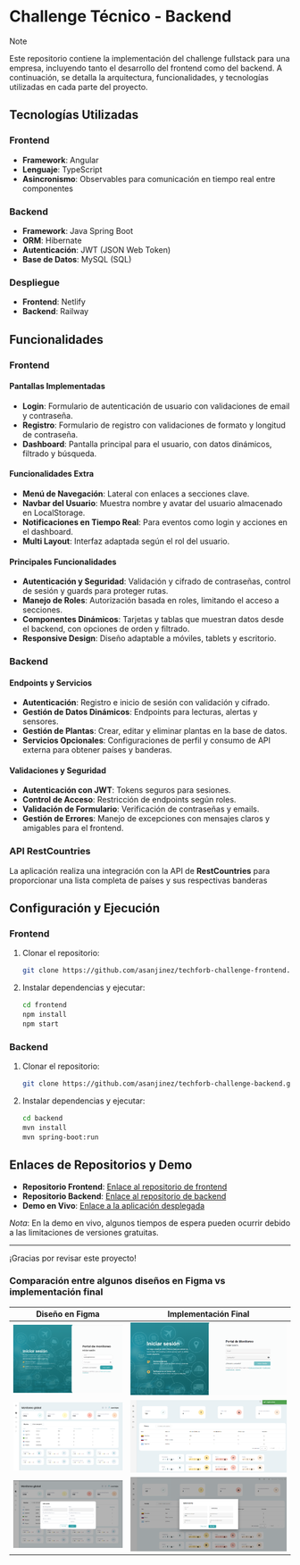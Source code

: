 
# Challenge Técnico - Backend
> [!NOTE]
> Este repositorio contiene la implementación del challenge fullstack para una empresa, incluyendo tanto el desarrollo del frontend como del backend. A continuación, se detalla la arquitectura, funcionalidades, y tecnologías utilizadas en cada parte del proyecto.

## Tecnologías Utilizadas

### Frontend
- **Framework**: Angular
- **Lenguaje**: TypeScript
- **Asincronismo**: Observables para comunicación en tiempo real entre componentes

### Backend
- **Framework**: Java Spring Boot
- **ORM**: Hibernate
- **Autenticación**: JWT (JSON Web Token)
- **Base de Datos**: MySQL (SQL)

### Despliegue
- **Frontend**: Netlify
- **Backend**: Railway

## Funcionalidades

### Frontend

#### Pantallas Implementadas
- **Login**: Formulario de autenticación de usuario con validaciones de email y contraseña.
- **Registro**: Formulario de registro con validaciones de formato y longitud de contraseña.
- **Dashboard**: Pantalla principal para el usuario, con datos dinámicos, filtrado y búsqueda.

#### Funcionalidades Extra
- **Menú de Navegación**: Lateral con enlaces a secciones clave.
- **Navbar del Usuario**: Muestra nombre y avatar del usuario almacenado en LocalStorage.
- **Notificaciones en Tiempo Real**: Para eventos como login y acciones en el dashboard.
- **Multi Layout**: Interfaz adaptada según el rol del usuario.

#### Principales Funcionalidades
- **Autenticación y Seguridad**: Validación y cifrado de contraseñas, control de sesión y guards para proteger rutas.
- **Manejo de Roles**: Autorización basada en roles, limitando el acceso a secciones.
- **Componentes Dinámicos**: Tarjetas y tablas que muestran datos desde el backend, con opciones de orden y filtrado.
- **Responsive Design**: Diseño adaptable a móviles, tablets y escritorio.

### Backend

#### Endpoints y Servicios
- **Autenticación**: Registro e inicio de sesión con validación y cifrado.
- **Gestión de Datos Dinámicos**: Endpoints para lecturas, alertas y sensores.
- **Gestión de Plantas**: Crear, editar y eliminar plantas en la base de datos.
- **Servicios Opcionales**: Configuraciones de perfil y consumo de API externa para obtener países y banderas.

#### Validaciones y Seguridad
- **Autenticación con JWT**: Tokens seguros para sesiones.
- **Control de Acceso**: Restricción de endpoints según roles.
- **Validación de Formulario**: Verificación de contraseñas y emails.
- **Gestión de Errores**: Manejo de excepciones con mensajes claros y amigables para el frontend.

### API RestCountries
La aplicación realiza una integración con la API de **RestCountries** para proporcionar una lista completa de países y sus respectivas banderas

## Configuración y Ejecución

### Frontend
1. Clonar el repositorio:
    ```bash
    git clone https://github.com/asanjinez/techforb-challenge-frontend.git
    ```
2. Instalar dependencias y ejecutar:
    ```bash
    cd frontend
    npm install
    npm start
    ```

### Backend
1. Clonar el repositorio:
    ```bash
    git clone https://github.com/asanjinez/techforb-challenge-backend.git
    ```
2. Instalar dependencias y ejecutar:
    ```bash
    cd backend
    mvn install
    mvn spring-boot:run
    ```

## Enlaces de Repositorios y Demo

- **Repositorio Frontend**: [Enlace al repositorio de frontend](https://github.com/asanjinez/techforb-challenge-frontend)
- **Repositorio Backend**: [Enlace al repositorio de backend](https://github.com/asanjinez/techforb-challenge-backend)
- **Demo en Vivo**: [Enlace a la aplicación desplegada](https://techforb-challenge-asanjinez.netlify.app/)

*Nota*: En la demo en vivo, algunos tiempos de espera pueden ocurrir debido a las limitaciones de versiones gratuitas.

---
¡Gracias por revisar este proyecto!

### Comparación entre algunos diseños en Figma vs implementación final

| Diseño en Figma                                   | Implementación Final                               |
|--------------------------------------------------|----------------------------------------------------|
| <img src="src/assets/images/figma1.png" width="300px"> | <img src="src/assets/images/mio1.png" width="400px"> |
| <img src="src/assets/images/figma2.png" width="300px"> | <img src="src/assets/images/mio2.png" width="400px"> |
| <img src="src/assets/images/figma3.png" width="300px"> | <img src="src/assets/images/mio3.png" width="400px"> |
